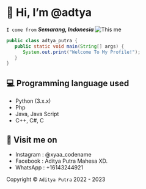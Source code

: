 # 👋 Hi, I’m @adtya
```I come from``` ***Semarang, Indonesia***
<img src='https://h.top4top.io/p_25310xi8t0.jpeg' alt="This me" />
```JAVA
public class adtya_putra {
   public static void main(String[] args) {
      System.out.print("Welcome To My Profile!");
   }
}
```
## 💻 Programming language used
- Python (3.x.x)
- Php
- Java, Java Script
- C++, C#, C
## 👀 Visit me on
- Instagram : @xyaa_codename
- Facebook : Aditya Putra Mahesa XD.
- WhatsApp : +16143244921

 Copyright © ```Aditya Putra``` 2022 - 2023
